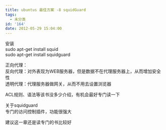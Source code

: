 ```yaml
---
title: ubuntus 最佳方案 -8 squidGuard
tags:
  - 未分类
id: '164'
date: 2012-05-29 15:04:00
---
```


安装  
sudo apt-get install squid  
sudo apt-get install squidguard  
  
正向代理：  
反向代理：对外表现为WEB服务器，但是数据不在代理服务器上，从而增加安全性  
透明代理：代理服务器做网关，从而不用去设置浏览器  
  
ACL规则、语法等该书没多少介绍，有机会最好专门读一下  
  
关于squidguard  
专门的访问控制插件，功能很强大  
  
建议这一章还是读专门的书比较好